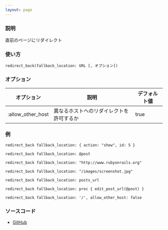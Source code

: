 ```yaml
---
layout: page
---
```

### 説明
直前のページにリダイレクト

### 使い方
    redirect_back(fallback_location: URL [, オプション])

### オプション

オプション             | 説明                    | デフォルト値
------------------|-----------------------|-------
:allow_other_host | 異なるホストへのリダイレクトを許可するか | true

### 例
    redirect_back fallback_location: { action: "show", id: 5 }

    redirect_back fallback_location: @post

    redirect_back fallback_location: "http://www.rubyonrails.org"

    redirect_back fallback_location: "/images/screenshot.jpg"

    redirect_back fallback_location: posts_url

    redirect_back fallback_location: proc { edit_post_url(@post) }

    redirect_back fallback_location: '/', allow_other_host: false

### ソースコード
* [GitHub](https://github.com/rails/rails/blob/f33d52c95217212cbacc8d5e44b5a8e3cdc6f5b3/actionpack/lib/action_controller/metal/redirecting.rb#L90)